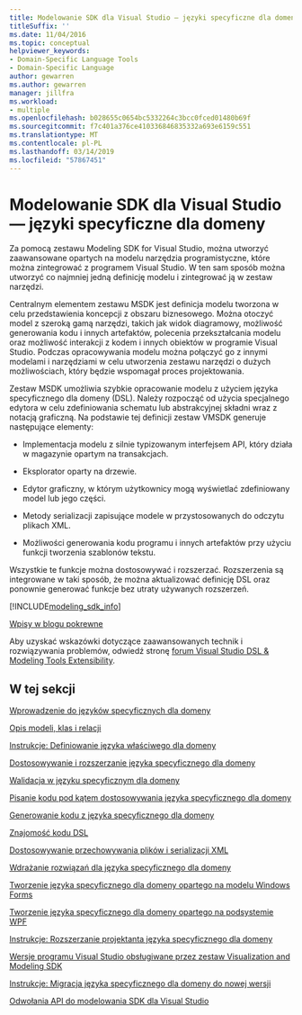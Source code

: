 ```yaml
---
title: Modelowanie SDK dla Visual Studio — języki specyficzne dla domeny
titleSuffix: ''
ms.date: 11/04/2016
ms.topic: conceptual
helpviewer_keywords:
- Domain-Specific Language Tools
- Domain-Specific Language
author: gewarren
ms.author: gewarren
manager: jillfra
ms.workload:
- multiple
ms.openlocfilehash: b028655c0654bc5332264c3bcc0fced01480b69f
ms.sourcegitcommit: f7c401a376ce410336846835332a693e6159c551
ms.translationtype: MT
ms.contentlocale: pl-PL
ms.lasthandoff: 03/14/2019
ms.locfileid: "57867451"
---
```

# <a name="modeling-sdk-for-visual-studio---domain-specific-languages"></a>Modelowanie SDK dla Visual Studio — języki specyficzne dla domeny

Za pomocą zestawu Modeling SDK for Visual Studio, można utworzyć zaawansowane opartych na modelu narzędzia programistyczne, które można zintegrować z programem Visual Studio. W ten sam sposób można utworzyć co najmniej jedną definicję modelu i zintegrować ją w zestaw narzędzi.

Centralnym elementem zestawu MSDK jest definicja modelu tworzona w celu przedstawienia koncepcji z obszaru biznesowego. Można otoczyć model z szeroką gamą narzędzi, takich jak widok diagramowy, możliwość generowania kodu i innych artefaktów, polecenia przekształcania modelu oraz możliwość interakcji z kodem i innych obiektów w programie Visual Studio. Podczas opracowywania modelu można połączyć go z innymi modelami i narzędziami w celu utworzenia zestawu narzędzi o dużych możliwościach, który będzie wspomagał proces projektowania.

Zestaw MSDK umożliwia szybkie opracowanie modelu z użyciem języka specyficznego dla domeny (DSL). Należy rozpocząć od użycia specjalnego edytora w celu zdefiniowania schematu lub abstrakcyjnej składni wraz z notacją graficzną. Na podstawie tej definicji zestaw VMSDK generuje następujące elementy:

- Implementacja modelu z silnie typizowanym interfejsem API, który działa w magazynie opartym na transakcjach.

- Eksplorator oparty na drzewie.

- Edytor graficzny, w którym użytkownicy mogą wyświetlać zdefiniowany model lub jego części.

- Metody serializacji zapisujące modele w przystosowanych do odczytu plikach XML.

- Możliwości generowania kodu programu i innych artefaktów przy użyciu funkcji tworzenia szablonów tekstu.

Wszystkie te funkcje można dostosowywać i rozszerzać. Rozszerzenia są integrowane w taki sposób, że można aktualizować definicję DSL oraz ponownie generować funkcje bez utraty używanych rozszerzeń.

[!INCLUDE[modeling_sdk_info](includes/modeling_sdk_info.md)]

[Wpisy w blogu pokrewne](https://devblogs.microsoft.com/devops/the-visual-studio-modeling-sdk-is-now-available-with-visual-studio-2017/)

Aby uzyskać wskazówki dotyczące zaawansowanych technik i rozwiązywania problemów, odwiedź stronę [forum Visual Studio DSL & Modeling Tools Extensibility](http://go.microsoft.com/fwlink/?LinkID=186074).

## <a name="in-this-section"></a>W tej sekcji
 [Wprowadzenie do języków specyficznych dla domeny](../modeling/getting-started-with-domain-specific-languages.md)

 [Opis modeli, klas i relacji](../modeling/understanding-models-classes-and-relationships.md)

 [Instrukcje: Definiowanie języka właściwego dla domeny](../modeling/how-to-define-a-domain-specific-language.md)

 [Dostosowywanie i rozszerzanie języka specyficznego dla domeny](../modeling/customizing-and-extending-a-domain-specific-language.md)

 [Walidacja w języku specyficznym dla domeny](../modeling/validation-in-a-domain-specific-language.md)

 [Pisanie kodu pod kątem dostosowywania języka specyficznego dla domeny](../modeling/writing-code-to-customise-a-domain-specific-language.md)

 [Generowanie kodu z języka specyficznego dla domeny](../modeling/generating-code-from-a-domain-specific-language.md)

 [Znajomość kodu DSL](../modeling/understanding-the-dsl-code.md)

 [Dostosowywanie przechowywania plików i serializacji XML](../modeling/customizing-file-storage-and-xml-serialization.md)

 [Wdrażanie rozwiązań dla języka specyficznego dla domeny](../modeling/deploying-domain-specific-language-solutions.md)

 [Tworzenie języka specyficznego dla domeny opartego na modelu Windows Forms](../modeling/creating-a-windows-forms-based-domain-specific-language.md)

 [Tworzenie języka specyficznego dla domeny opartego na podsystemie WPF](../modeling/creating-a-wpf-based-domain-specific-language.md)

 [Instrukcje: Rozszerzanie projektanta języka specyficznego dla domeny](../modeling/how-to-extend-the-domain-specific-language-designer.md)

 [Wersje programu Visual Studio obsługiwane przez zestaw Visualization and Modeling SDK](../modeling/supported-visual-studio-editions-for-visualization-amp-modeling-sdk.md)

 [Instrukcje: Migracja języka specyficznego dla domeny do nowej wersji](../modeling/how-to-migrate-a-domain-specific-language-to-a-new-version.md)

 [Odwołania API do modelowania SDK dla Visual Studio](../modeling/api-reference-for-modeling-sdk-for-visual-studio.md)
